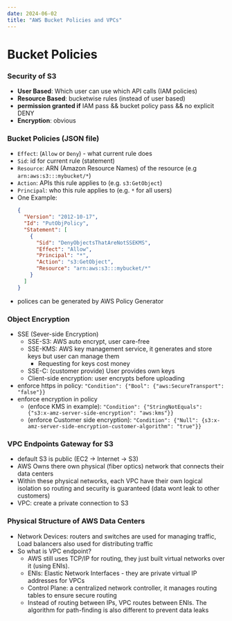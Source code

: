 ```yaml
---
date: 2024-06-02
title: "AWS Bucket Policies and VPCs"
---
```



# Bucket Policies


### Security of S3
- **User Based**: Which user can use which API calls (IAM policies)
- **Resource Based**: bucketwise rules (instead of user based)
- **permission granted if** IAM pass && bucket policy pass && no explicit DENY
- **Encryption**: obvious

### Bucket Policies (JSON file)
  - `Effect`: (`Allow` or `Deny`) - what current rule does
  - `Sid`: id for current rule (statement)
  - `Resource`: ARN (Amazon Resource Names) of the resource (e.g `arn:aws:s3:::mybucket/*`)
  - `Action`: APIs this rule applies to (e.g. `s3:GetObject`)
  - `Principal`: who this rule applies to (e.g. `*` for all users)
  - One Example:
    ```json
    {
      "Version": "2012-10-17",
      "Id": "PutObjPolicy",
      "Statement": [
        {
          "Sid": "DenyObjectsThatAreNotSSEKMS",
          "Effect": "Allow",
          "Principal": "*",
          "Action": "s3:GetObject",
          "Resource": "arn:aws:s3:::mybucket/*"
        }
      ]
    }
    ```
  - polices can be generated by AWS Policy Generator
  
### Object Encryption
- SSE (Sever-side Encryption)
  - SSE-S3: AWS auto encrypt, user care-free
  - SSE-KMS: AWS key management service, it generates and store keys but user can manage them
    - Requesting for keys cost money
  - SSE-C: (customer provide) User provides own keys
  - Client-side encryption: user encrypts before uploading
- enforce https in policy: `"Condition": {"Bool": {"aws:SecureTransport": "false"}}`
- enforce encryption in policy 
  - (enfoce KMS in example): `"Condition": {"StringNotEquals": {"s3:x-amz-server-side-encryption": "aws:kms"}}`
  - (enforce Customer side encryption): `"Condition": {"Null": {s3:x-amz-server-side-encryption-customer-algorithm": "true"}}`

### VPC Endpoints Gateway for S3
- default S3 is public (EC2 -> Internet -> S3)
- AWS Owns there own physical (fiber optics) network that connects their data centers
- Within these physical networks, each VPC have their own logical isolation so routing and security is guaranteed (data wont leak to other customers)
- VPC: create a private connection to S3

### Physical Structure of AWS Data Centers
- Network Devices: routers and switches are used for managing traffic, Load balancers also used for distributing traffic
- So what is VPC endpoint?
  - AWS still uses TCP/IP for routing, they just built virtual networks over it (using ENIs).
  - ENIs: Elastic Network Interfaces - they are private virtual IP addresses for VPCs
  - Control Plane: a centralized network controller, it manages routing tables to ensure secure routing
  - Instead of routing between IPs, VPC routes between ENIs. The algorithm for path-finding is also different to prevent data leaks

